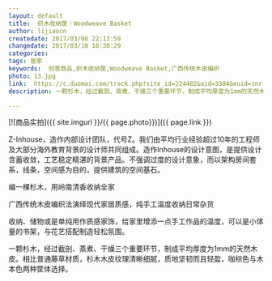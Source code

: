 ```yaml
---
layout: default
title:  织木收纳筐｜Woodweave Basket
author: lijiaocn
createdate: 2017/03/08 22:13:59
changedate: 2017/03/10 18:38:29
categories:
tags: 居家
keywords:  创意商品,织木收纳筐,Woodweave Basket,广西传统木皮编织
photo: 13.jpg
link:  https://c.duomai.com/track.php?site_id=224482&aid=3384&euid=znr.io&t=http%3A%2F%2Fzaozuo.com%2Fitem%2F300106&DMHigh=1
description: 一颗杉木，经过截剖、蒸煮、干燥三个重要环节，制成平均厚度为1mm的天然木皮。相比普通藤草材质，杉木木皮纹理清晰细腻，质地坚韧而且轻盈，咖棕色与木本色两种筐体选择。

---
```


[![商品实拍]({{ site.imgurl }}/{{ page.photo}})]({{ page.link }})

Z-Inhouse，造作内部设计团队，代号Z。我们由平均行业经验超过10年的工程师及大部分海外教育背景的设计师共同组成。造作Inhouse的设计意图，是提供设计含蓄收敛，工艺稳定精湛的背景产品。不强调过度的设计意象，而以架构房间套系，线条，空间感为目的，提供建筑的空间基石。

编一棵杉木，用岭南清香收纳全家

广西传统木皮编织法演绎现代家居质感，纯手工温度收纳日常杂货

收纳、储物或是单纯用作质感家饰，给家里增添一点手工作品的温度，可以是小体量的书架，与花艺搭配制造轻松氛围。

一颗杉木，经过截剖、蒸煮、干燥三个重要环节，制成平均厚度为1mm的天然木皮。相比普通藤草材质，杉木木皮纹理清晰细腻，质地坚韧而且轻盈，咖棕色与木本色两种筐体选择。
